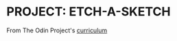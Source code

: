# PROJECT: ETCH-A-SKETCH

From The Odin Project's [curriculum](https://www.theodinproject.com/courses/web-development-101/lessons/etch-a-sketch-project?ref=lnav)
